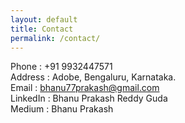 ```yaml
---
layout: default
title: Contact
permalink: /contact/
---
```

Phone    :  +91 9932447571  
Address  :  Adobe, Bengaluru, Karnataka.  
Email    :  bhanu77prakash@gmail.com  
LinkedIn :  Bhanu Prakash Reddy Guda  
Medium   :  Bhanu Prakash
